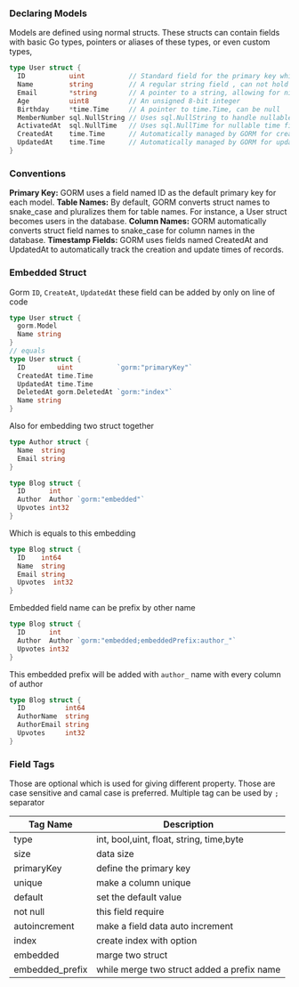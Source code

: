 ### Declaring Models

Models are defined using normal structs. These structs can contain fields with basic Go types, pointers or aliases of these types, or even custom
types,

```go
type User struct {
  ID           uint           // Standard field for the primary key which is auto increment
  Name         string         // A regular string field , can not hold a nil value
  Email        *string        // A pointer to a string, allowing for nil values
  Age          uint8          // An unsigned 8-bit integer
  Birthday     *time.Time     // A pointer to time.Time, can be null
  MemberNumber sql.NullString // Uses sql.NullString to handle nullable strings
  ActivatedAt  sql.NullTime   // Uses sql.NullTime for nullable time fields
  CreatedAt    time.Time      // Automatically managed by GORM for creation time
  UpdatedAt    time.Time      // Automatically managed by GORM for update time
}
```

### Conventions

**Primary Key:** GORM uses a field named ID as the default primary key for each model.
**Table Names:** By default, GORM converts struct names to snake_case and pluralizes them for table names. For instance, a User struct becomes users in the database.
**Column Names:** GORM automatically converts struct field names to snake_case for column names in the database.
**Timestamp Fields:** GORM uses fields named CreatedAt and UpdatedAt to automatically track the creation and update times of records.

### Embedded Struct

Gorm `ID`, `CreateAt`, `UpdatedAt` these field can be added by only on line of code

```go
type User struct {
  gorm.Model
  Name string
}
// equals
type User struct {
  ID        uint           `gorm:"primaryKey"`
  CreatedAt time.Time
  UpdatedAt time.Time
  DeletedAt gorm.DeletedAt `gorm:"index"`
  Name string
}
```

Also for embedding two struct together

```go
type Author struct {
  Name  string
  Email string
}

type Blog struct {
  ID      int
  Author  Author `gorm:"embedded"`
  Upvotes int32
}
```

Which is equals to this embedding

```go
type Blog struct {
  ID    int64
  Name  string
  Email string
  Upvotes  int32
}
```

Embedded field name can be prefix by other name

```go
type Blog struct {
  ID      int
  Author  Author `gorm:"embedded;embeddedPrefix:author_"`
  Upvotes int32
}
```

This embedded prefix will be added with `author_` name with every column of author

```go
type Blog struct {
  ID          int64
  AuthorName  string
  AuthorEmail string
  Upvotes     int32
}

```

### Field Tags

Those are optional which is used for giving different property. Those are case sensitive and camal case is preferred. Multiple tag can be used by `;` separator

| Tag Name        | Description                                |
| --------------- | ------------------------------------------ |
| type            | int, bool,uint, float, string, time,byte   |
| size            | data size                                  |
| primaryKey      | define the primary key                     |
| unique          | make a column unique                       |
| default         | set the default value                      |
| not null        | this field require                         |
| autoincrement   | make a field data auto increment           |
| index           | create index with option                   |
| embedded        | marge two struct                           |
| embedded_prefix | while merge two struct added a prefix name |
